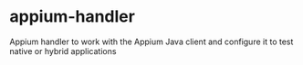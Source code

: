 # appium-handler
Appium handler to work with the Appium Java client and configure it to test native or hybrid applications
